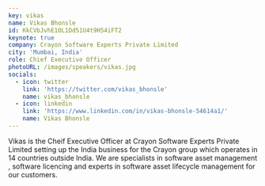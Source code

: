 ```yaml
---
key: vikas
name: Vikas Bhonsle
id: KkCVbJvhE1OL1Dd51U4t9H54iFT2
keynote: true
company: Crayon Software Experts Private Limited
city: 'Mumbai, India'
role: Chief Executive Officer
photoURL: /images/speakers/vikas.jpg
socials:
  - icon: twitter
    link: 'https://twitter.com/vikas_bhonsle'
    name: vikas_bhonsle
  - icon: linkedin
    link: 'https://www.linkedin.com/in/vikas-bhonsle-54614a1/'
    name: Vikas Bhonsle    
---
```

Vikas is the Cheif Executive Officer at Crayon Software Experts Private Limited setting up the India business for the Crayon group which operates in 14 countries outside India. We are specialists in software asset management , software licencing and experts in software asset lifecycle management for our customers.